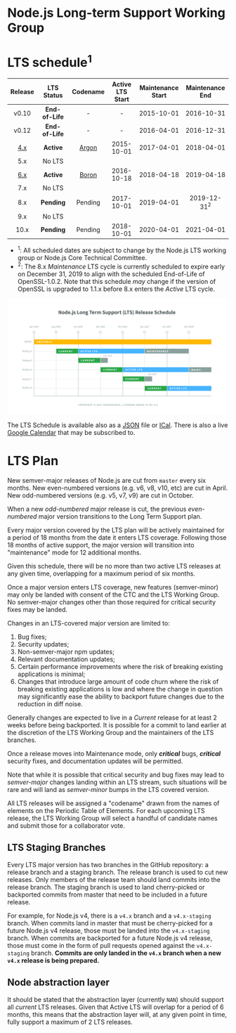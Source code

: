 # Node.js Long-term Support Working Group

# LTS schedule<sup>1</sup>

| Release |  LTS Status   | Codename | Active LTS Start | Maintenance Start | Maintenance End |
|   :--:  |    :---:      |   :---:  |       :---:      |       :---:       |      :---:      |
|  v0.10  |**End-of-Life**|    -     |        -         |    2015-10-01     |   2016-10-31    |
|  v0.12  |**End-of-Life**|    -     |        -         |    2016-04-01     |   2016-12-31    |
| [4.x][] |**Active**     | [Argon][]|    2015-10-01    |    2017-04-01     |   2018-04-01    |
|  5.x    |No LTS         |          |                  |                   |                 |
| [6.x][] |**Active**     | [Boron][]|    2016-10-18    |    2018-04-18     |   2019-04-18    |
|  7.x    |No LTS         |          |                  |                   |                 |
|  8.x    |**Pending**    | Pending  |    2017-10-01    |    2019-04-01     |   2019-12-31<sup>2</sup> |
|  9.x    |No LTS         |          |                  |                   |                 |
| 10.x    |**Pending**    | Pending  |    2018-10-01    |    2020-04-01     |   2021-04-01    |

* <sup>1</sup>: All scheduled dates are subject to change by the Node.js LTS
  working group or Node.js Core Technical Committee.
* <sup>2</sup>: The 8.x *Maintenance* LTS cycle is currently scheduled to expire
  early on December 31, 2019 to align with the scheduled End-of-Life of
  OpenSSL-1.0.2. Note that this schedule *may* change if the version of OpenSSL
  is upgraded to 1.1.x before 8.x enters the *Active* LTS cycle.

<p><img src="schedule.png" alt="LTS Schedule"/></p>

The LTS Schedule is available also as a [JSON][] file or [ICal][]. There is
also a live [Google Calendar][] that may be subscribed to.

# LTS Plan

New semver-major releases of Node.js are cut from `master` every six months.
New even-numbered versions (e.g. v6, v8, v10, etc) are cut in April. New
odd-numbered versions (e.g. v5, v7, v9) are cut in October.

When a new *odd-numbered* major release is cut, the previous *even-numbered*
major version transitions to the Long Term Support plan.

Every major version covered by the LTS plan will be actively maintained for a
period of 18 months from the date it enters LTS coverage. Following those 18
months of active support, the major version will transition into "maintenance"
mode for 12 additional months.

Given this schedule, there will be no more than two active LTS releases at any
given time, overlapping for a maximum period of six months.

Once a major version enters LTS coverage, new features (semver-minor) may only
be landed with consent of the CTC and the LTS Working Group. No semver-major
changes other than those required for critical security fixes may be landed.

Changes in an LTS-covered major version are limited to:

1. Bug fixes;
2. Security updates;
3. Non-semver-major npm updates;
4. Relevant documentation updates;
5. Certain performance improvements where the risk of breaking existing
   applications is minimal;
6. Changes that introduce large amount of code churn where the risk of breaking
   existing applications is low and where the change in question may
   significantly ease the ability to backport future changes due to the
   reduction in diff noise.

Generally changes are expected to live in a *Current* release for at least 2
weeks before being backported. It is possible for a commit to land earlier at
the discretion of the LTS Working Group and the maintainers of the LTS branches.

Once a release moves into Maintenance mode, only ***critical*** bugs,
***critical*** security fixes, and documentation updates will be permitted.

Note that while it is possible that critical security and bug fixes may lead to
*semver-major* changes landing within an LTS stream, such situations will be
rare and will land as *semver-minor* bumps in the LTS covered version.

All LTS releases will be assigned a "codename" drawn from the names of elements
on the Periodic Table of Elements. For each upcoming LTS release, the LTS
Working Group will select a handful of candidate names and submit those for a
collaborator vote.

## LTS Staging Branches

Every LTS major version has two branches in the GitHub repository: a release
branch and a staging branch. The release branch is used to cut new releases.
Only members of the release team should land commits into the release branch.
The staging branch is used to land cherry-picked or backported commits from
master that need to be included in a future release.

For example, for Node.js v4, there is a `v4.x` branch and a `v4.x-staging`
branch. When commits land in master that must be cherry-picked for a future
Node.js v4 release, those must be landed into the `v4.x-staging` branch. When
commits are backported for a future Node.js v4 release, those must come in the
form of pull requests opened against the `v4.x-staging` branch. **Commits are
only landed in the `v4.x` branch when a new `v4.x` release is being prepared.**

## Node abstraction layer

It should be stated that the abstraction layer (currently `NAN`) should
support all *current* LTS releases. Given that Active LTS will overlap
for a period of 6 months, this means that the abstraction layer will, at
any given point in time, fully support a maximum of 2 LTS releases.

[Argon]: https://nodejs.org/download/release/latest-argon/
[Boron]: https://nodejs.org/download/release/latest-boron/
[4.x]: https://nodejs.org/download/release/latest-v4.x/
[6.x]: https://nodejs.org/download/release/latest-v6.x/
[Google Calendar]: https://calendar.google.com/calendar/ical/eln7trd6k7n6asgg49bu2vqn4s%40group.calendar.google.com/public/basic.ics
[JSON]: schedule.json
[ICal]: schedule.ical
